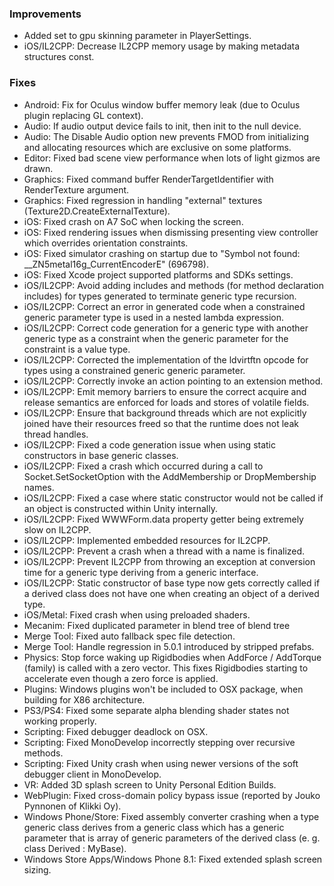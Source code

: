 ### Improvements

*   Added set to gpu skinning parameter in PlayerSettings.
*   iOS/IL2CPP: Decrease IL2CPP memory usage by making metadata structures const.

### Fixes

*   Android: Fix for Oculus window buffer memory leak (due to Oculus plugin replacing GL context).
*   Audio: If audio output device fails to init, then init to the null device.
*   Audio: The Disable Audio option new prevents FMOD from initializing and allocating resources which are exclusive on some platforms.
*   Editor: Fixed bad scene view performance when lots of light gizmos are drawn.
*   Graphics: Fixed command buffer RenderTargetIdentifier with RenderTexture argument.
*   Graphics: Fixed regression in handling "external" textures (Texture2D.CreateExternalTexture).
*   iOS: Fixed crash on A7 SoC when locking the screen.
*   iOS: Fixed rendering issues when dismissing presenting view controller which overrides orientation constraints.
*   iOS: Fixed simulator crashing on startup due to "Symbol not found: \_\_ZN5metal16g\_CurrentEncoderE" (696798).
*   iOS: Fixed Xcode project supported platforms and SDKs settings.
*   iOS/IL2CPP: Avoid adding includes and methods (for method declaration includes) for types generated to terminate generic type recursion.
*   iOS/IL2CPP: Correct an error in generated code when a constrained generic parameter type is used in a nested lambda expression.
*   iOS/IL2CPP: Correct code generation for a generic type with another generic type as a constraint when the generic parameter for the constraint is a value type.
*   iOS/IL2CPP: Corrected the implementation of the ldvirtftn opcode for types using a constrained generic generic parameter.
*   iOS/IL2CPP: Correctly invoke an action pointing to an extension method.
*   iOS/IL2CPP: Emit memory barriers to ensure the correct acquire and release semantics are enforced for loads and stores of volatile fields.
*   iOS/IL2CPP: Ensure that background threads which are not explicitly joined have their resources freed so that the runtime does not leak thread handles.
*   iOS/IL2CPP: Fixed a code generation issue when using static constructors in base generic classes.
*   iOS/IL2CPP: Fixed a crash which occurred during a call to Socket.SetSocketOption with the AddMembership or DropMembership names.
*   iOS/IL2CPP: Fixed a case where static constructor would not be called if an object is constructed within Unity internally.
*   iOS/IL2CPP: Fixed WWWForm.data property getter being extremely slow on IL2CPP.
*   iOS/IL2CPP: Implemented embedded resources for IL2CPP.
*   iOS/IL2CPP: Prevent a crash when a thread with a name is finalized.
*   iOS/IL2CPP: Prevent IL2CPP from throwing an exception at conversion time for a generic type deriving from a generic interface.
*   iOS/IL2CPP: Static constructor of base type now gets correctly called if a derived class does not have one when creating an object of a derived type.
*   iOS/Metal: Fixed crash when using preloaded shaders.
*   Mecanim: Fixed duplicated parameter in blend tree of blend tree
*   Merge Tool: Fixed auto fallback spec file detection.
*   Merge Tool: Handle regression in 5.0.1 introduced by stripped prefabs.
*   Physics: Stop force waking up Rigidbodies when AddForce / AddTorque (family) is called with a zero vector. This fixes Rigidbodies starting to accelerate even though a zero force is applied.
*   Plugins: Windows plugins won't be included to OSX package, when building for X86 architecture.
*   PS3/PS4: Fixed some separate alpha blending shader states not working properly.
*   Scripting: Fixed debugger deadlock on OSX.
*   Scripting: Fixed MonoDevelop incorrectly stepping over recursive methods.
*   Scripting: Fixed Unity crash when using newer versions of the soft debugger client in MonoDevelop.
*   VR: Added 3D splash screen to Unity Personal Edition Builds.
*   WebPlugin: Fixed cross-domain policy bypass issue (reported by Jouko Pynnonen of Klikki Oy).
*   Windows Phone/Store: Fixed assembly converter crashing when a type generic class derives from a generic class which has a generic parameter that is array of generic parameters of the derived class (e. g. class Derived : MyBase).
*   Windows Store Apps/Windows Phone 8.1: Fixed extended splash screen sizing.